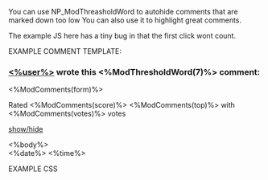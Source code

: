You can use NP_ModThreasholdWord to autohide comments that are marked down too low
You can also use it to highlight great comments.

The example JS here has a tiny bug in that the first click wont count.

EXAMPLE COMMENT TEMPLATE:

<div class="itemcomment id<%memberid%>">
<h3><a href="<%userlinkraw%>"
title="<%ip%> | Click to visit <%user%>'s website or send an email">
<%user%></a> wrote this <%ModThresholdWord(7)%> comment:</h3>
<p><%ModComments(form)%></p>
<p>Rated <%ModComments(score)%> <%ModComments(top)%> with <%ModComments(votes)%> votes</p>
<div class="js"><p><a href="#sh<%commentid%>" onclick="document.getElementById('CC<%commentid%>').style.display = (document.getElementById('CC<%commentid%>').style.display == 'none') ? 'block' : 'none';
">show/hide</a></p>
</div>
<div class="commentbody <%ModThresholdWord(0)%>" id="CC<%commentid%>">
<%body%>
</div>
<div class="commentinfo">
<%date%> <%time%>
</div>
</div>

EXAMPLE CSS

<style>
    .Hidden {
        display:none;
    }
    
    .Golden {
        border:1px solid yellow;
    }

    .Normal {
        
    }    
</style>